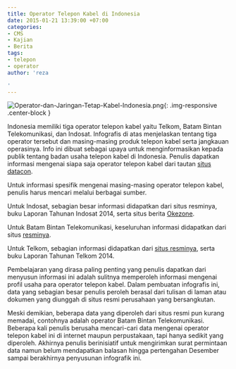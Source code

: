 ```yaml
---
title: Operator Telepon Kabel di Indonesia
date: 2015-01-21 13:39:00 +07:00
categories:
- CMS
- Kajian
- Berita
tags:
- telepon
- operator
author: 'reza

'
---
```


![Operator-dan-Jaringan-Tetap-Kabel-Indonesia.png](/uploads/Operator-dan-Jaringan-Tetap-Kabel-Indonesia.png){: .img-responsive .center-block }

Indonesia memiliki tiga operator telepon kabel yaitu Telkom, Batam Bintan Telekomunikasi, dan Indosat. Infografis di atas menjelaskan tentang tiga operator tersebut dan masing-masing produk telepon kabel serta jangkauan operasinya. Info ini dibuat sebagai upaya untuk menginformasikan kepada publik tentang badan usaha telepon kabel di Indonesia. Penulis dapatkan informasi mengenai siapa saja operator telepon kabel dari tautan [situs datacon](http://www.datacon.co.id/Telekomunikasi-2011Tetap.html).

Untuk informasi spesifik mengenai masing-masing operator telepon kabel, penulis harus mencari melalui berbagai sumber.

Untuk Indosat, sebagian besar informasi didapatkan dari situs resminya, buku Laporan Tahunan Indosat 2014, serta situs berita [Okezone](http://economy.okezone.com/read/2008/06/17/21/119389/kontroversi-indosat-belum-berakhir).

Untuk Batam Bintan Telekomunikasi, keseluruhan informasi didapatkan dari situs [resminya](http://www.bbt.co.id/about.html).

Untuk Telkom, sebagian informasi didapatkan dari [situs resminya](http://www.telkom.co.id/UHI/CDInteraktif2013/ID/0119_perizinan.html), serta buku Laporan Tahunan Telkom 2014.

Pembelajaran yang dirasa paling penting yang penulis dapatkan dari menyusun informasi ini adalah sulitnya memperoleh informasi mengenai profil usaha para operator telepon kabel. Dalam pembuatan infografis ini, data yang sebagian besar penulis peroleh berasal dari tulisan di laman atau dokumen yang diunggah di situs resmi perusahaan yang bersangkutan.

Meski demikian, beberapa data yang diperoleh dari situs resmi pun kurang memadai, contohnya adalah operator Batam Bintan Telekomunikasi. Beberapa kali penulis berusaha mencari-cari data mengenai operator telepon kabel ini di internet maupun perpustakaan, tapi hanya sedikit yang diperoleh. Akhirnya penulis berinisiatif untuk mengirimkan surat permintaan data namun belum mendapatkan balasan hingga pertengahan Desember sampai berakhirnya penyusunan infografik ini.